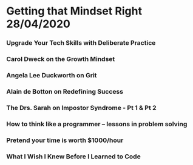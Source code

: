 # Getting that Mindset Right 28/04/2020

###  Upgrade Your Tech Skills with Deliberate Practice

### Carol Dweck on the Growth Mindset 

### Angela Lee Duckworth on Grit

### Alain de Botton on Redefining Success

###  The Drs. Sarah on Impostor Syndrome - Pt 1 & Pt 2

### How to think like a programmer – lessons in problem solving

###  Pretend your time is worth $1000/hour

### What I Wish I Knew Before I Learned to Code